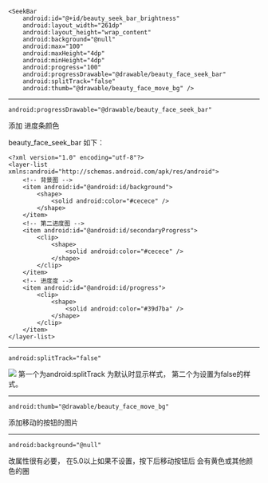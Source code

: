 ﻿```
<SeekBar
	android:id="@+id/beauty_seek_bar_brightness"
	android:layout_width="261dp"
	android:layout_height="wrap_content"
	android:background="@null"
	android:max="100"
	android:maxHeight="4dp"
	android:minHeight="4dp"
	android:progress="100"
	android:progressDrawable="@drawable/beauty_face_seek_bar"
	android:splitTrack="false"
	android:thumb="@drawable/beauty_face_move_bg" />
```


----------


```
android:progressDrawable="@drawable/beauty_face_seek_bar"
```
添加 进度条颜色

beauty_face_seek_bar 如下：

```
<?xml version="1.0" encoding="utf-8"?>
<layer-list xmlns:android="http://schemas.android.com/apk/res/android">
	<!-- 背景图 -->
    <item android:id="@android:id/background">
        <shape>
            <solid android:color="#cecece" />
        </shape>
    </item>
    <!-- 第二进度图 -->
    <item android:id="@android:id/secondaryProgress">
        <clip>
            <shape>
                <solid android:color="#cecece" />
            </shape>
        </clip>
    </item>
    <!-- 进度度 -->
    <item android:id="@android:id/progress">
        <clip>
            <shape>
                <solid android:color="#39d7ba" />
            </shape>
        </clip>
    </item>
</layer-list>
```
----------
```
android:splitTrack="false"
```
![](http://img.blog.csdn.net/20160903174918990)
第一个为android:splitTrack 为默认时显示样式，
第二个为设置为false的样式。

----------
```
android:thumb="@drawable/beauty_face_move_bg"
```
添加移动的按钮的图片


----------

```
android:background="@null"
```
改属性很有必要， 在5.0以上如果不设置，按下后移动按钮后 会有黄色或其他颜色的圈
